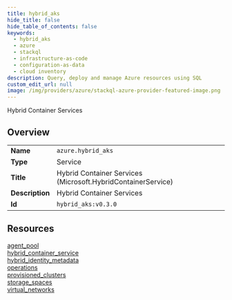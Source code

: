 ```yaml
---
title: hybrid_aks
hide_title: false
hide_table_of_contents: false
keywords:
  - hybrid_aks
  - azure
  - stackql
  - infrastructure-as-code
  - configuration-as-data
  - cloud inventory
description: Query, deploy and manage Azure resources using SQL
custom_edit_url: null
image: /img/providers/azure/stackql-azure-provider-featured-image.png
---
```

Hybrid Container Services  
    

## Overview
<table><tbody>
<tr><td><b>Name</b></td><td><code>azure.hybrid_aks</code></td></tr>
<tr><td><b>Type</b></td><td>Service</td></tr>
<tr><td><b>Title</b></td><td>Hybrid Container Services (Microsoft.HybridContainerService)</td></tr>
<tr><td><b>Description</b></td><td>Hybrid Container Services</td></tr>
<tr><td><b>Id</b></td><td><code>hybrid_aks:v0.3.0</code></td></tr>
</tbody></table>

## Resources
<div class="row">
<div class="providerDocColumn">
<a href="/providers/azure/hybrid_aks/agent_pool/">agent_pool</a><br />
<a href="/providers/azure/hybrid_aks/hybrid_container_service/">hybrid_container_service</a><br />
<a href="/providers/azure/hybrid_aks/hybrid_identity_metadata/">hybrid_identity_metadata</a><br />
<a href="/providers/azure/hybrid_aks/operations/">operations</a><br />
</div>
<div class="providerDocColumn">
<a href="/providers/azure/hybrid_aks/provisioned_clusters/">provisioned_clusters</a><br />
<a href="/providers/azure/hybrid_aks/storage_spaces/">storage_spaces</a><br />
<a href="/providers/azure/hybrid_aks/virtual_networks/">virtual_networks</a><br />
</div>
</div>
